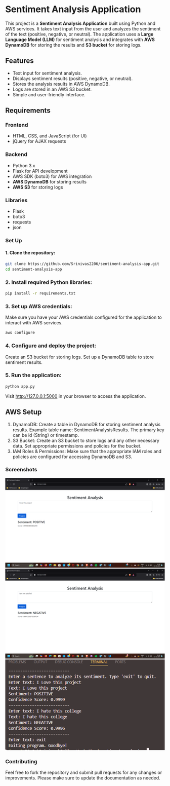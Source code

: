# Sentiment Analysis Application

This project is a **Sentiment Analysis Application** built using Python and AWS services. It takes text input from the user and analyzes the sentiment of the text (positive, negative, or neutral). The application uses a **Large Language Model (LLM)** for sentiment analysis and integrates with **AWS DynamoDB** for storing the results and **S3 bucket** for storing logs.

## Features

- Text input for sentiment analysis.
- Displays sentiment results (positive, negative, or neutral).
- Stores the analysis results in AWS DynamoDB.
- Logs are stored in an AWS S3 bucket.
- Simple and user-friendly interface.

## Requirements

### Frontend
- HTML, CSS, and JavaScript (for UI)
- jQuery for AJAX requests

### Backend
- Python 3.x
- Flask for API development
- AWS SDK (boto3) for AWS integration
- **AWS DynamoDB** for storing results
- **AWS S3** for storing logs

### Libraries
- Flask
- boto3
- requests
- json

### Set Up

#### 1. Clone the repository:

```bash
git clone https://github.com/Srinivas2206/sentiment-analysis-app.git
cd sentiment-analysis-app
```
### 2. Install required Python libraries:

```bash
pip install -r requirements.txt
```

### 3. Set up AWS credentials:
Make sure you have your AWS credentials configured for the application to interact with AWS services.
```bash
aws configure
```

### 4. Configure and deploy the project:
Create an S3 bucket for storing logs.
Set up a DynamoDB table to store sentiment results.

### 5. Run the application:
```bash
python app.py
```
Visit http://127.0.0.1:5000 in your browser to access the application.

## AWS Setup
1. DynamoDB:
Create a table in DynamoDB for storing sentiment analysis results. Example table name: SentimentAnalysisResults.
The primary key can be id (String) or timestamp.
2. S3 Bucket:
Create an S3 bucket to store logs and any other necessary data.
Set appropriate permissions and policies for the bucket.
3. IAM Roles & Permissions:
Make sure that the appropriate IAM roles and policies are configured for accessing DynamoDB and S3.


### Screenshots

![Alt text](screenshots/Screenshot1.png)
![Alt text](screenshots/Screenshot2.png)
![Alt text](screenshots/Screenshot3.png)

### Contributing
Feel free to fork the repository and submit pull requests for any changes or improvements. Please make sure to update the documentation as needed.
